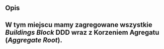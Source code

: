## Opis

## W tym miejscu mamy zagregowane wszystkie _Buildings Block_ DDD wraz z Korzeniem Agregatu (_Aggregate Root_).
